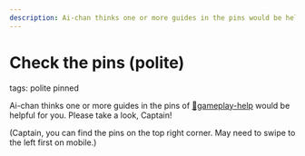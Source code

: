 ```yaml
---
description: Ai-chan thinks one or more guides in the pins would be helpful for you. Please take a look, Captain!
---
```

# Check the pins (polite)
tags: polite pinned

Ai-chan thinks one or more guides in the pins of [💁gameplay-help](https://discord.com/channels/418652140454674432/430057371641970708) would be helpful for you. Please take a look, Captain!

(Captain, you can find the pins on the top right corner. May need to swipe to the left first on mobile.)